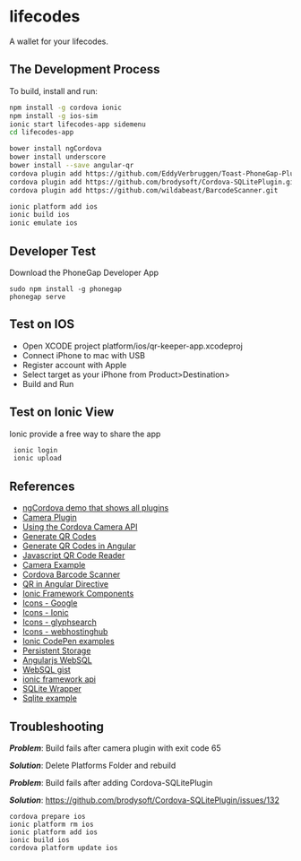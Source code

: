 # lifecodes

A wallet for your lifecodes.



## The Development Process

To build, install and run:
``` bash
npm install -g cordova ionic
npm install -g ios-sim
ionic start lifecodes-app sidemenu
cd lifecodes-app

bower install ngCordova
bower install underscore
bower install --save angular-qr
cordova plugin add https://github.com/EddyVerbruggen/Toast-PhoneGap-Plugin.git
cordova plugin add https://github.com/brodysoft/Cordova-SQLitePlugin.git
cordova plugin add https://github.com/wildabeast/BarcodeScanner.git

ionic platform add ios
ionic build ios
ionic emulate ios
```

## Developer Test

Download the PhoneGap Developer App

```
sudo npm install -g phonegap
phonegap serve
```

## Test on IOS

- Open XCODE project platform/ios/qr-keeper-app.xcodeproj
- Connect iPhone to mac with USB
- Register account with Apple
- Select target as your iPhone from Product>Destination>
- Build and Run

## Test on Ionic View

Ionic provide a free way to share the app

``` bash
 ionic login
 ionic upload
```

## References
- [ngCordova demo that shows all plugins](http://ngcordova.com/)
- [Camera Plugin](https://github.com/apache/cordova-plugin-camera/blob/master/doc/index.md)
- [Using the Cordova Camera API](http://learn.ionicframework.com/formulas/cordova-camera/)
- [Generate QR Codes](https://github.com/lrsjng/jquery-qrcode)
- [Generate QR Codes in Angular](https://github.com/monospaced/angular-qrcode)
- [Javascript QR Code Reader](https://github.com/LazarSoft/jsqrcode)
- [Camera Example](https://github.com/driftyco/ionic-example-cordova-camera)
- [Cordova Barcode Scanner](http://blog.nraboy.com/2014/09/implement-barcode-scanner-using-ionic-framework/)
- [QR in Angular Directive](https://github.com/janantala/angular-qr)
- [Ionic Framework Components](http://ionicframework.com/docs/components/)
- [Icons - Google](https://github.com/google/material-design-icons/releases/tag/1.0.0)
- [Icons - Ionic](http://ionicons.com/)
- [Icons - glyphsearch](http://glyphsearch.com/?)
- [Icons - webhostinghub](http://www.webhostinghub.com/glyphs/)
- [Ionic CodePen examples](http://codepen.io/ionic/public-list/)
- [Persistent Storage](http://docs.phonegap.com/en/1.2.0/phonegap_storage_storage.md.html)
- [Angularjs WebSQL](https://github.com/paulocaldeira17/angular-websql)
- [WebSQL gist](https://gist.github.com/jgoux/10738978)
- [ionic framework api](http://ionicframework.com/docs/api/)
- [SQLite Wrapper](https://github.com/driftyco/ng-cordova/blob/master/src/plugins/sqlite.js)
- [Sqlite example](https://github.com/brodysoft/Cordova-SQLitePlugin/issues/171)

## Troubleshooting

***Problem***: Build fails after camera plugin with exit code 65

***Solution***: Delete Platforms Folder and rebuild

***Problem***: Build fails after adding Cordova-SQLitePlugin

***Solution***: https://github.com/brodysoft/Cordova-SQLitePlugin/issues/132
```
cordova prepare ios
ionic platform rm ios
ionic platform add ios
ionic build ios
cordova platform update ios
```

